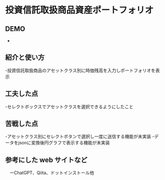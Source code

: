 # 投資信託取扱商品資産ポートフォリオ

## DEMO

  - 

## 紹介と使い方

  -投資信託取扱商品のアセットクラス別に時価残高を入力しポートフォリオを表示

## 工夫した点

   -セレクトボックスでアセットクラスを選択できるようにしたこと
    

## 苦戦した点
  -アセットクラス別にセレクトボタンで選択し一度に送信する機能が未実装
  -データをjsonに変換後円グラフで表示する機能が未実装

## 参考にした web サイトなど
　ーChatGPT、Qiita、ドットインストール他
　
  